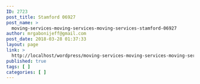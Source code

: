 ```yaml
---
ID: 2723
post_title: Stamford 06927
post_name: >
  moving-services-moving-services-moving-services-stamford-06927
author: mrgabonijeff@gmail.com
post_date: 2018-03-28 01:37:33
layout: page
link: >
  http://localhost/wordpress/moving-services-moving-services-moving-services-stamford-06927/
published: true
tags: [ ]
categories: [ ]
---
```

